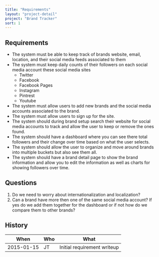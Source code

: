 ```yaml
---
title: "Requirements"
layout: "project-detail"
project: "Brand Tracker"
sort: 1
---
```


## Requirements

- The system must be able to keep track of brands website, email, location, and their social media feeds associated to them
- The system must keep daily counts of their followers on each social media account these social media sites
  - Twitter
  - Facebook
  - Facebook Pages
  - Instagram
  - Pintrest
  - Youtube
- The system must allow users to add new brands and the social media accounts associated to the brand.
- The system must allow users to sign up for the site.
- The system should during brand setup search their website for social media accounts to track and allow the user to keep or remove the ones found.
- The system should have a dashboard where you can see there total followers and their change over time based on what the user selects.
- The system should allow the user to organize and move around brands into multiple buckets but also see them all.
- The system should have a brand detail page to show the brand information and allow you to edit the information as well as charts for showing followers over time.

## Questions

1. Do we need to worry about internationalization and localization?
1. Can a brand have more then one of the same social media account? If yes do we add them together for the dashboard or if not how do we compare them to other brands?

## History

| When | Who | What |
| ---- | --- | ---- |
| 2015-01-15 | JT | Initial requirement writeup |
